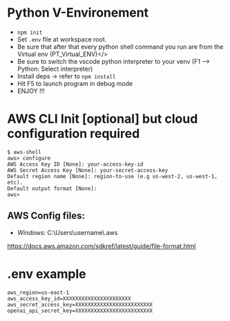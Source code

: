 # Python V-Environement
- ```npm init```
- Set `.env` file at workspace root.
- Be sure that after that every python shell command you run are from the Virtual env (PT_Virtual_ENV)</>
- Be sure to switch the vscode python interpreter to your venv (F1 --> Python: Select interpreter)
- Install deps -> refer to `npm install`
- Hit F5 to launch program in debug mode
- ENJOY !!!

# AWS CLI Init [optional] but cloud configuration required
```shell
$ aws-shell
aws> configure
AWS Access Key ID [None]: your-access-key-id
AWS Secret Access Key [None]: your-secret-access-key
Default region name [None]: region-to-use (e.g us-west-2, us-west-1, etc).
Default output format [None]:
aws>
``` 
## AWS Config files: 
- *Windows*: C:\Users\username\\.aws

https://docs.aws.amazon.com/sdkref/latest/guide/file-format.html



# .env example
```
aws_region=us-east-1
aws_access_key_id=XXXXXXXXXXXXXXXXXXXXXX
aws_secret_access_key=XXXXXXXXXXXXXXXXXXXXXXXXX
openai_api_secret_key=XXXXXXXXXXXXXXXXXXXXXXXXX
```